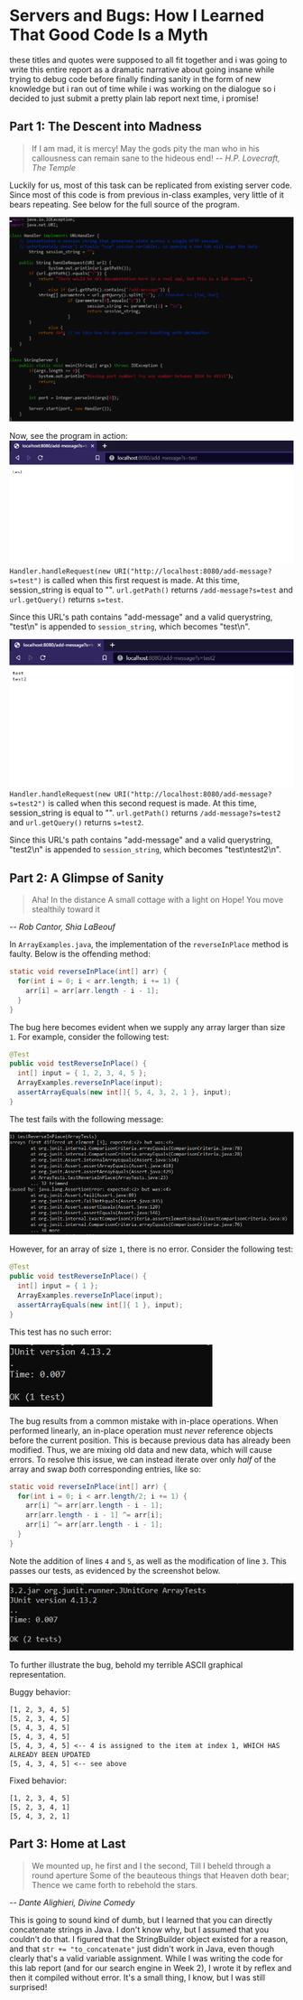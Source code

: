# Servers and Bugs: How I Learned That Good Code Is a Myth

these titles and quotes were supposed to all fit together and i was going to write this entire report as a dramatic narrative about going insane while trying to debug code before finally finding sanity in the form of new knowledge
but i ran out of time while i was working on the dialogue so i decided to just submit a pretty plain lab report
next time, i promise!

## Part 1: The Descent into Madness
> If I am mad, it is mercy! May the gods pity the man who in his callousness can remain sane to the hideous end!
*-- H.P. Lovecraft, The Temple*

Luckily for us, most of this task can be replicated from existing server code. Since most of this code is from previous in-class examples, very little of it bears repeating. See below for the full source of the program.

![Program source code](images/servers_bugs/source.png)

Now, see the program in action:
![Program source code](images/servers_bugs/first_add.png)
`Handler.handleRequest(new URI("http://localhost:8080/add-message?s=test")` is called when this first request is made. At this time, session_string is equal to "". `url.getPath()` returns `/add-message?s=test` and `url.getQuery()` returns `s=test`.

Since this URL's path contains "add-message" and a valid querystring, "test\n" is appended to `session_string`, which becomes "test\n".

![Program source code](images/servers_bugs/second_add.png)
`Handler.handleRequest(new URI("http://localhost:8080/add-message?s=test2")` is called when this second request is made. At this time, session_string is equal to "". `url.getPath()` returns `/add-message?s=test2` and `url.getQuery()` returns `s=test2`.

Since this URL's path contains "add-message" and a valid querystring, "test2\n" is appended to `session_string`, which becomes "test\ntest2\n".


## Part 2: A Glimpse of Sanity
> Aha! In the distance
A small cottage with a light on
Hope! You move stealthily toward it

*-- Rob Cantor, Shia LaBeouf*

In `ArrayExamples.java`, the implementation of the `reverseInPlace` method is faulty. Below is the offending method:
```java
static void reverseInPlace(int[] arr) {
  for(int i = 0; i < arr.length; i += 1) {
    arr[i] = arr[arr.length - i - 1];
  }
}
```

The bug here becomes evident when we supply any array larger than size `1`. For example, consider the following test:

```java
@Test 
public void testReverseInPlace() {
  int[] input = { 1, 2, 3, 4, 5 };
  ArrayExamples.reverseInPlace(input);
  assertArrayEquals(new int[]{ 5, 4, 3, 2, 1 }, input);
}
```

The test fails with the following message:

![Failed reverse in place test](images/servers_bugs/reverse_in_place_fail.png)

However, for an array of size `1`, there is no error. Consider the following test:
```java
@Test 
public void testReverseInPlace() {
  int[] input = { 1 };
  ArrayExamples.reverseInPlace(input);
  assertArrayEquals(new int[]{ 1 }, input);
}
```

This test has no such error:

![Successful reverse in place test](images/servers_bugs/reverse_in_place_success.png)

The bug results from a common mistake with in-place operations. When performed linearly, an in-place operation must *never* reference objects before the current position. This is because previous data has already been modified. Thus, we are mixing old data and new data, which will cause errors. To resolve this issue, we can instead iterate over only *half* of the array and swap *both* corresponding entries, like so:

```java
static void reverseInPlace(int[] arr) {
  for(int i = 0; i < arr.length/2; i += 1) {
    arr[i] ^= arr[arr.length - i - 1];
	arr[arr.length - i - 1] ^= arr[i];
	arr[i] ^= arr[arr.length - i - 1];
  }
}
```

Note the addition of lines `4` and `5`, as well as the modification of line `3`. This passes our tests, as evidenced by the screenshot below.

![Both successful tests](images/servers_bugs/all_success.png)

To further illustrate the bug, behold my terrible ASCII graphical representation.

Buggy behavior:
```
[1, 2, 3, 4, 5]
[5, 2, 3, 4, 5]
[5, 4, 3, 4, 5]
[5, 4, 3, 4, 5]
[5, 4, 3, 4, 5] <-- 4 is assigned to the item at index 1, WHICH HAS ALREADY BEEN UPDATED
[5, 4, 3, 4, 5] <-- see above
```

Fixed behavior:
```
[1, 2, 3, 4, 5]
[5, 2, 3, 4, 1]
[5, 4, 3, 2, 1]
```

## Part 3: Home at Last
> We mounted up, he first and I the second,
  Till I beheld through a round aperture
  Some of the beauteous things that Heaven doth bear;
  \
  Thence we came forth to rebehold the stars.

*-- Dante Alighieri, Divine Comedy*

This is going to sound kind of dumb, but I learned that you can directly concatenate strings in Java. I don't know why, but I assumed that you couldn't do that. I figured that the StringBuilder object existed for a reason, and that `str += "to_concatenate"` just didn't work in Java, even though clearly that's a valid variable assignment. While I was writing the code for this lab report (and for our search engine in Week 2), I wrote it by reflex and then it compiled without error. It's a small thing, I know, but I was still surprised!